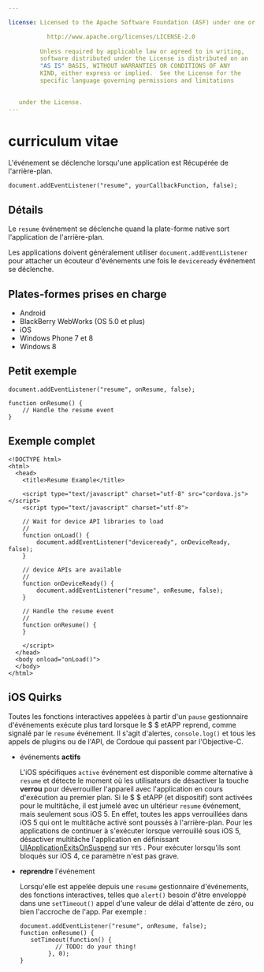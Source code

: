 ```yaml
---

license: Licensed to the Apache Software Foundation (ASF) under one or more contributor license agreements. See the NOTICE file distributed with this work for additional information regarding copyright ownership. The ASF licenses this file to you under the Apache License, Version 2.0 (the "License"); you may not use this file except in compliance with the License. You may obtain a copy of the License at

           http://www.apache.org/licenses/LICENSE-2.0
    
         Unless required by applicable law or agreed to in writing,
         software distributed under the License is distributed on an
         "AS IS" BASIS, WITHOUT WARRANTIES OR CONDITIONS OF ANY
         KIND, either express or implied.  See the License for the
         specific language governing permissions and limitations
    

   under the License.
---
```


# curriculum vitae

L'événement se déclenche lorsqu'une application est Récupérée de l'arrière-plan.

    document.addEventListener("resume", yourCallbackFunction, false);
    

## Détails

Le `resume` événement se déclenche quand la plate-forme native sort l'application de l'arrière-plan.

Les applications doivent généralement utiliser `document.addEventListener` pour attacher un écouteur d'événements une fois le `deviceready` événement se déclenche.

## Plates-formes prises en charge

*   Android
*   BlackBerry WebWorks (OS 5.0 et plus)
*   iOS
*   Windows Phone 7 et 8
*   Windows 8

## Petit exemple

    document.addEventListener("resume", onResume, false);
    
    function onResume() {
        // Handle the resume event
    }
    

## Exemple complet

    <!DOCTYPE html>
    <html>
      <head>
        <title>Resume Example</title>
    
        <script type="text/javascript" charset="utf-8" src="cordova.js"></script>
        <script type="text/javascript" charset="utf-8">
    
        // Wait for device API libraries to load
        //
        function onLoad() {
            document.addEventListener("deviceready", onDeviceReady, false);
        }
    
        // device APIs are available
        //
        function onDeviceReady() {
            document.addEventListener("resume", onResume, false);
        }
    
        // Handle the resume event
        //
        function onResume() {
        }
    
        </script>
      </head>
      <body onload="onLoad()">
      </body>
    </html>
    

## iOS Quirks

Toutes les fonctions interactives appelées à partir d'un `pause` gestionnaire d'événements exécute plus tard lorsque le $ $ etAPP reprend, comme signalé par le `resume` événement. Il s'agit d'alertes, `console.log()` et tous les appels de plugins ou de l'API, de Cordoue qui passent par l'Objective-C.

*   événements **actifs**
    
    L'iOS spécifiques `active` événement est disponible comme alternative à `resume` et détecte le moment où les utilisateurs de désactiver la touche **verrou** pour déverrouiller l'appareil avec l'application en cours d'exécution au premier plan. Si le $ $ etAPP (et dispositif) sont activées pour le multitâche, il est jumelé avec un ultérieur `resume` événement, mais seulement sous iOS 5. En effet, toutes les apps verrouillées dans iOS 5 qui ont le multitâche activé sont poussés à l'arrière-plan. Pour les applications de continuer à s'exécuter lorsque verrouillé sous iOS 5, désactiver multitâche l'application en définissant [UIApplicationExitsOnSuspend][1] sur `YES` . Pour exécuter lorsqu'ils sont bloqués sur iOS 4, ce paramètre n'est pas grave.

*   **reprendre** l'événement
    
    Lorsqu'elle est appelée depuis une `resume` gestionnaire d'événements, des fonctions interactives, telles que `alert()` besoin d'être enveloppé dans une `setTimeout()` appel d'une valeur de délai d'attente de zéro, ou bien l'accroche de l'app. Par exemple :
    
        document.addEventListener("resume", onResume, false);
        function onResume() {
           setTimeout(function() {
                  // TODO: do your thing!
                }, 0);
        }
        

 [1]: http://developer.apple.com/library/ios/#documentation/general/Reference/InfoPlistKeyReference/Articles/iPhoneOSKeys.html